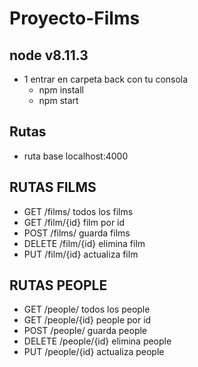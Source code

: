 # Proyecto-Films

## node v8.11.3

* 1 entrar en carpeta back con tu consola
    * npm install
    * npm start

## Rutas
* ruta base localhost:4000

## RUTAS FILMS
* GET /films/ todos los films
* GET /film/{id} film por id
* POST /films/ guarda films
* DELETE /film/{id} elimina film
* PUT /film/{id} actualiza film

## RUTAS PEOPLE
* GET /people/ todos los people
* GET /people/{id} people por id
* POST /people/ guarda people
* DELETE /people/{id} elimina people
* PUT /people/{id} actualiza people

